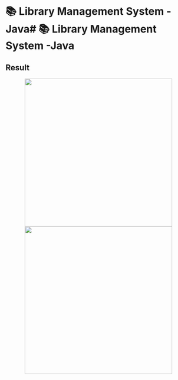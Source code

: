 # 📚 Library Management System -Java# 📚 Library Management System -Java

## Result
<p align="middle">
   <img src="../master/images/interface.JPG" width="400"/>
   <img src="../master/images/interface2.JPG" width="400"/>
</p>   
